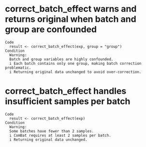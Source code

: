 # correct_batch_effect warns and returns original when batch and group are confounded

    Code
      result <- correct_batch_effect(exp, group = "group")
    Condition
      Warning:
      Batch and group variables are highly confounded.
      i Each batch contains only one group, making batch correction problematic.
      i Returning original data unchanged to avoid over-correction.

# correct_batch_effect handles insufficient samples per batch

    Code
      result <- correct_batch_effect(exp)
    Condition
      Warning:
      Some batches have fewer than 2 samples.
      i ComBat requires at least 2 samples per batch.
      i Returning original data unchanged.

